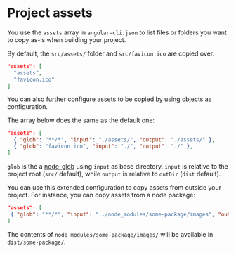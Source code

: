 # Project assets

You use the `assets` array in `angular-cli.json` to list files or folders you want to copy as-is
when building your project.

By default, the `src/assets/` folder and `src/favicon.ico` are copied over.

```json
"assets": [
  "assets",
  "favicon.ico"
]
```

You can also further configure assets to be copied by using objects as configuration.

The array below does the same as the default one:

```json
"assets": [
  { "glob": "**/*", "input": "./assets/", "output": "./assets/" },
  { "glob": "favicon.ico", "input": "./", "output": "./" },
]
```

`glob` is the a [node-glob](https://github.com/isaacs/node-glob) using `input` as base directory.
`input` is relative to the project root (`src/` default), while `output` is
 relative to `outDir` (`dist` default).

 You can use this extended configuration to copy assets from outside your project.
 For instance, you can copy assets from a node package:

 ```json
"assets": [
  { "glob": "**/*", "input": "../node_modules/some-package/images", "output": "./some-package/" },
]
```

The contents of `node_modules/some-package/images/` will be available in `dist/some-package/`.
